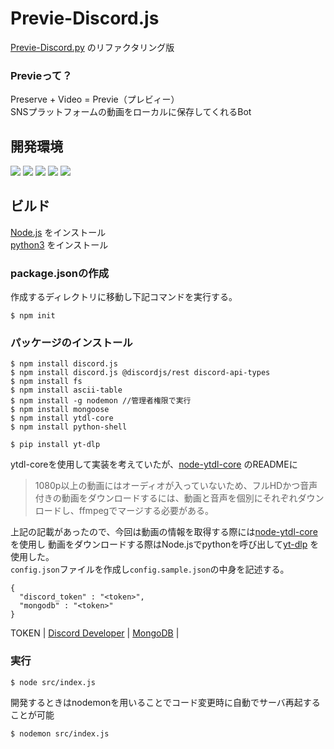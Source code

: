 # Previe-Discord.js
[Previe-Discord.py](https://github.com/te94d/Previe-Discord.py) のリファクタリング版
### Previeって？  
Preserve + Video = Previe（プレビィー）  
SNSプラットフォームの動画をローカルに保存してくれるBot
## 開発環境
![](https://img.shields.io/badge/Node.js-v18.9.0-blue)
![](https://img.shields.io/badge/discord.js-v14.3.0-blue)
![](https://img.shields.io/badge/ytdl--core-v4.11.2-blue)
![](https://img.shields.io/badge/python-v3.10.6-blue)
![](https://img.shields.io/badge/yt--dlp-v2022.8.8-blue)  
## ビルド
[Node.js](https://nodejs.org/ja/) をインストール  
[python3](https://www.python.org/) をインストール
### package.jsonの作成
作成するディレクトリに移動し下記コマンドを実行する。
```
$ npm init
```
### パッケージのインストール
```
$ npm install discord.js
$ npm install discord.js @discordjs/rest discord-api-types
$ npm install fs
$ npm install ascii-table
$ npm install -g nodemon //管理者権限で実行
$ npm install mongoose
$ npm install ytdl-core
$ npm install python-shell
```
```
$ pip install yt-dlp
```
ytdl-coreを使用して実装を考えていたが、[node-ytdl-core](https://github.com/fent/node-ytdl-core) のREADMEに
>1080p以上の動画にはオーディオが入っていないため、フルHDかつ音声付きの動画をダウンロードするには、動画と音声を個別にそれぞれダウンロードし、ffmpegでマージする必要がある。  

上記の記載があったので、今回は動画の情報を取得する際には[node-ytdl-core](https://github.com/fent/node-ytdl-core) を使用し
動画をダウンロードする際はNode.jsでpythonを呼び出して[yt-dlp](https://github.com/yt-dlp/yt-dlp) を使用した。  
`config.json`ファイルを作成し`config.sample.json`の中身を記述する。
```
{
  "discord_token" : "<token>",
  "mongodb" : "<token>"
}
```
TOKEN | [Discord Developer](https://discord.com/developers/applications/) | [MongoDB](https://www.mongodb.com/) |
### 実行
```
$ node src/index.js
```
開発するときはnodemonを用いることでコード変更時に自動でサーバ再起することが可能
```
$ nodemon src/index.js
```